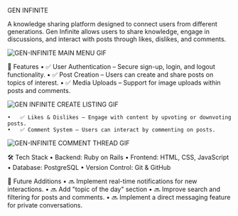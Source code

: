 GEN INFINITE

A knowledge sharing platform designed to connect users from different generations. Gen Infinite allows users to share knowledge, engage in discussions, and interact with posts through likes, dislikes, and comments.

![GEN-INFINITE MAIN MENU GIF](https://github.com/Aharown/gen-infinite/blob/master/app/assets/images/GEN-INFINITE%20MAIN%20MENU.gif)

🚀 Features
	•	✅ User Authentication – Secure sign-up, login, and logout functionality.
	•	✅ Post Creation – Users can create and share posts on topics of interest.
  •	✅ Media Uploads – Support for image uploads within posts and comments.

  ![GEN INFINITE CREATE LISTING GIF](https://github.com/Aharown/gen-infinite/blob/master/app/assets/images/GEN%20INFINITE%20CREATE%20LISTING.gif)

	•	✅ Likes & Dislikes – Engage with content by upvoting or downvoting posts.
	•	✅ Comment System – Users can interact by commenting on posts.

  ![GEN-INFINITE COMMENT THREAD GIF](https://github.com/Aharown/gen-infinite/blob/master/app/assets/images/GEN-INFINITE%20COMMENT%20THREAD.gif)

  🛠 Tech Stack
	•	Backend: Ruby on Rails
	•	Frontend: HTML, CSS, JavaScript
	•	Database: PostgreSQL
	•	Version Control: Git & GitHub

  📌 Future Additions
	•	🔜 Implement real-time notifications for new interactions.
	•	🔜 Add "topic of the day" section
	•	🔜 Improve search and filtering for posts and comments.
	•	🔜 Implement a direct messaging feature for private conversations.
